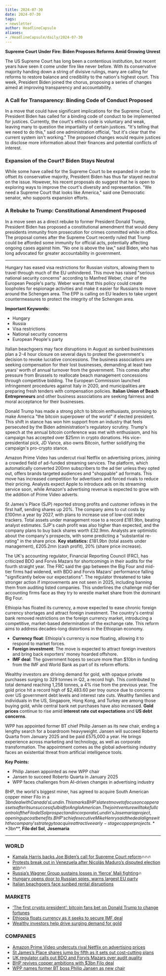 ```yaml
---
title: 2024-07-30
date: 2024-07-30
tags: 
- newsletter
author: HeadlineCapsule
aliases: 
- /HeadlineCapsule/daily/2024-07-30
---
```



**Supreme Court Under Fire: Biden Proposes Reforms Amid Growing Unrest**

The US Supreme Court has long been a contentious institution, but recent years have seen it come under fire like never before. With its conservative majority handing down a string of divisive rulings, many are calling for reforms to restore balance and credibility to the nation's highest court. This week, President Biden joined the chorus, proposing a series of changes aimed at improving transparency and accountability.

### A Call for Transparency: Binding Code of Conduct Proposed

In a move that could have significant implications for the Supreme Court, President Biden has called for a binding code of conduct to be implemented for justices. Currently, the court's ethics code is voluntary and weak, leaving many to question the impartiality of certain justices. "It's telling that we need to do this," said one administration official, "but it's clear that the current system isn't working." The proposed changes would require justices to disclose more information about their finances and potential conflicts of interest.

### Expansion of the Court? Biden Stays Neutral

While some have called for the Supreme Court to be expanded in order to offset its conservative majority, President Biden has thus far stayed neutral on the issue. However, his recent proposals do suggest that he is open to exploring ways to improve the court's diversity and representation. "We need a Supreme Court that looks like America," said one Democratic senator, who supports expansion efforts.

### A Rebuke to Trump: Constitutional Amendment Proposed

In a move seen as a direct rebuke to former President Donald Trump, President Biden has proposed a constitutional amendment that would deny presidents immunity from prosecution for crimes committed while in office. The proposal comes after the Supreme Court recently ruled that Trump could be afforded some immunity for official acts, potentially affecting ongoing cases against him. "No one is above the law," said Biden, who has long advocated for greater accountability in government.

---

Hungary has eased visa restrictions for Russian visitors, allowing them to travel through much of the EU unhindered. This move has raised "serious national security concerns" according to Manfred Weber, chair of the European People's party. Weber warns that this policy could create loopholes for espionage activities and make it easier for Russians to move around the Schengen area. The EPP is calling on EU leaders to take urgent countermeasures to protect the integrity of the Schengen area.

**Important Keywords:**
* Hungary
* Russia
* Visa restrictions
* National security concerns
* European People's party

Italian beachgoers may face disruptions in August as sunbed businesses plan a 2-4 hour closure on several days to protest the government's decision to revoke lucrative concessions. The business associations are seeking compensation for their lost businesses, demanding at least two years' worth of annual turnover from the government. This comes after pressure from Brussels to reallocate beach management concessions through competitive bidding. The European Commission launched infringement procedures against Italy in 2020, and municipalities are preparing fresh tenders with compensation policies. **Italian Union of Beach Entrepreneurs** and other business associations are seeking fairness and moral acceptance for their businesses.

Donald Trump has made a strong pitch to bitcoin enthusiasts, promising to make America "the bitcoin superpower of the world" if elected president. This shift in stance has won him support from an industry that feels persecuted by the Biden administration's regulatory scrutiny. Trump's speech at the annual bitcoin conference was met with enthusiasm, and his campaign has accepted over $25mn in crypto donations. His vice-presidential pick, JD Vance, also owns Bitcoin, further solidifying the campaign's pro-crypto stance.

Amazon Prime Video has undercut rival Netflix on advertising prices, joining a crowded field of ad-funded streaming services. The platform, which automatically converted 200mn subscribers to the ad tier unless they opted out, offers brands targeted audiences and "shoppable" ad formats. This move has increased competition for advertisers and forced rivals to reduce their pricing. Analysts expect Apple to introduce ads on its streaming service soon, while Amazon's advertising revenue is expected to grow with the addition of Prime Video adverts.

St James's Place (SJP) reported strong profits and customer inflows in the first half, sending shares up 20%. The company aims to cut costs by £100mn a year by 2027, with plans to increase use of low-cost index trackers. Total assets under management rose to a record £181.9bn, beating analyst estimates. SJP's cash profit was also higher than expected, and the company plans to buy back shares worth £32.9mn. Analysts are optimistic about the company's prospects, with some predicting a "substantial re-rating" in the share price. **Key statistics:** £181.9bn (total assets under management), £205.2mn (cash profit), 20% (share price increase).

The UK's accounting regulator, Financial Reporting Council (FRC), has criticized BDO and Forvis Mazars for shortcomings in their audits for the fourth straight year. The FRC said the gap between the Big Four and mid-tier firms had widened, with BDO and Forvis Mazars' performance falling "significantly below our expectations". The regulator threatened to take stronger action if improvements are not seen in 2025, including banning them from auditing listed companies. This underlines the challenge mid-tier accounting firms face as they try to wrestle market share from the dominant Big Four.

Ethiopia has floated its currency, a move expected to ease chronic foreign currency shortages and attract foreign investment. The country's central bank removed restrictions on the foreign currency market, introducing a competitive, market-based determination of the exchange rate. This reform aims to address decades-long distortions in the Ethiopian economy.

* **Currency float**: Ethiopia's currency is now floating, allowing it to respond to market forces.
* **Foreign investment**: The move is expected to attract foreign investors and bring back exporters' money hoarded offshore.
* **IMF deal**: The government hopes to secure more than $10bn in funding from the IMF and World Bank as part of its reform efforts.

Wealthy investors are driving demand for gold, with opaque private purchases surging to 329 tonnes in Q2, a record high. This contributed to total demand reaching 1,258 tonnes, a 4% rise from the previous year. The gold price hit a record high of $2,483.60 per troy ounce due to concerns over US government debt levels and interest rate cuts. Wealthy families and individuals in the US, Singapore, Hong Kong, and Turkey are among those buying gold, while central bank net purchases have also increased. **Gold prices** continue to rise amid **interest rate cut expectations** and **US debt concerns**.

WPP has appointed former BT chief Philip Jansen as its new chair, ending a lengthy search for a boardroom heavyweight. Jansen will succeed Roberto Quarta from January 2025 and be paid £575,000 a year. He brings experience across marketing and technology, as well as corporate transformation. The appointment comes as the global advertising industry faces an existential threat from artificial intelligence tools.

**Key Points:**

* Philip Jansen appointed as new WPP chair
* Jansen to succeed Roberto Quarta in January 2025
* WPP faces challenges from AI-driven changes in advertising industry

BHP, the world's biggest miner, has agreed to acquire South American copper miner Filo in a $3bn deal with Canada's Lundin. This marks BHP's latest move to focus on copper assets after its unsuccessful bid for Anglo American. The joint venture will take full control of the Filo del Sol prospect and incorporate Lundin's Josemaria project, opening up cost benefits. BHP's chief executive Mike Henry said the deal aligns with the company's strategy to acquire attractive early-stage copper projects. **$3bn**, **Filo del Sol**, **Josemaria**

---

### WORLD

- [Kamala Harris backs Joe Biden’s call for Supreme Court reform](https://ft.com/content/e84a7837-a75e-446f-b2ee-0738aa89aa5a)🔥🔥🔥
- [Protests break out in Venezuela after Nicolás Maduro’s disputed election win](https://ft.com/content/9c016af1-3194-42f3-894b-6e1b1a8e6997)🔥🔥
- [Russia’s Wagner Group sustains losses in ‘fierce’ Mali fighting](https://ft.com/content/d285b823-b187-4662-9788-502b7433f4d8)🔥
- [Hungary opens door to Russian spies, warns largest EU party](https://ft.com/content/b2a4ebd8-df41-43fe-8d63-602c1d50e899)
- [Italian beachgoers face sunbed rental disruptions](https://ft.com/content/219f4568-4532-4c46-b078-1f04ad536c4a)

### MARKETS

- [‘The first crypto president’: bitcoin fans bet on Donald Trump to change fortunes](https://ft.com/content/aa5c0637-98df-4d2b-8343-87e75b3510e9)
- [Ethiopia floats currency as it seeks to secure IMF deal](https://ft.com/content/b944449d-eb70-4292-bea9-87c051f099ae)
- [Wealthy investors help drive surging demand for gold](https://ft.com/content/a959c874-dd16-4e32-807e-78ff88d8fa7f)

### COMPANIES

- [Amazon Prime Video undercuts rival Netflix on advertising prices](https://ft.com/content/d45c4153-6c11-4f1e-9009-62f8adf5ac2b)
- [St James’s Place shares jump by fifth as it sets out cost-cutting plans](https://ft.com/content/234baf57-2f9f-409c-b2a5-775bbba9d0f6)
- [UK regulator calls out BDO and Forvis Mazars over audit quality ](https://ft.com/content/6371e8ef-68bd-42e3-86c6-e2e7319adffa)
- [BHP revives copper ambitions with $3bn Filo deal](https://ft.com/content/8c353d17-6b6a-4672-836d-280979be902a)
- [WPP names former BT boss Philip Jansen as new chair ](https://ft.com/content/a7c3c271-c82d-4de7-a719-60a31a026ef5)

